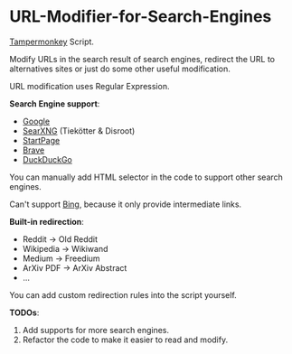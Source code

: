 # URL-Modifier-for-Search-Engines

[Tampermonkey](https://github.com/Tampermonkey/tampermonkey) Script.

Modify URLs in the search result of search engines, redirect the URL to alternatives sites or just do some other useful modification.

URL modification uses Regular Expression.

**Search Engine support**:

- [Google](https://www.google.com)
- [SearXNG](https://searx.space/) (Tiekötter & Disroot)
- [StartPage](https://www.startpage.com)
- [Brave](https://search.brave.com)
- [DuckDuckGo](https://duckduck)

You can manually add HTML selector in the code to support other search engines.

Can't support [Bing](https://www.bing.com), because it only provide intermediate links.

**Built-in redirection**:

- Reddit -> Old Reddit
- Wikipedia -> Wikiwand
- Medium -> Freedium
- ArXiv PDF -> ArXiv Abstract
- ...

You can add custom redirection rules into the script yourself.

**TODOs**:

1. Add supports for more search engines.
2. Refactor the code to make it easier to read and modify.
